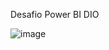 Desafio Power BI DIO

![image](https://github.com/digitalinnovationone/dio-lab-open-source/assets/129699043/16981158-8f4b-48ed-8011-e0a6d6138e5f)

